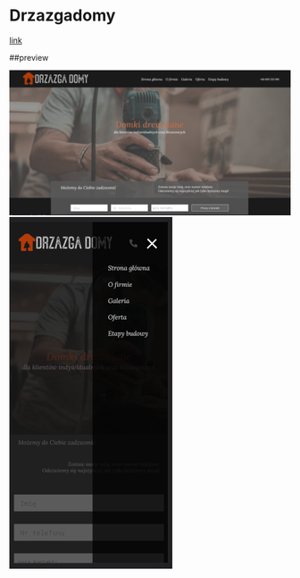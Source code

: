 # Drzazgadomy
[link](www.drzazgadomy.pl)

##preview

![picture a](/repoImg/a.png)
![picture a](/repoImg/b.png)

